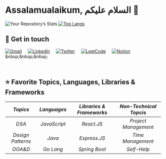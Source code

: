 <h1> Assalamualaikum, السلام عليكم 👋 </h1>

![Your Repository’s Stats](https://github-readme-stats.vercel.app/api?username=aotantawy&show_icons=true&count_private=true&hide_border=true&include_all_commits=true&theme=merko)
[![Top Langs](https://github-readme-stats.vercel.app/api/top-langs/?username=aotantawy&layout=compact&hide_border=true&show_icons=true&count_private=true&hide=html,css,ejs&theme=merko)](https://github.com/anuraghazra/github-readme-stats)


## 💬 Get in touch

[![Gmail](https://img.shields.io/badge/gmail-%23D14836.svg?&style=for-the-badge&logo=gmail&logoColor=white)](mailto:aotantawy@gmail.com)&nbsp;&nbsp;&nbsp;&nbsp;
[![LinkedIn](https://img.shields.io/badge/linkedin-%230077B5.svg?&style=for-the-badge&logo=linkedin&logoColor=white)](https://www.linkedin.com/in/aotantawy/)&nbsp;&nbsp;&nbsp;&nbsp;
[![Twitter](https://img.shields.io/badge/twitter-%231DA1F2.svg?&style=for-the-badge&logo=twitter&logoColor=white)](https://twitter.com/aotantawy)&nbsp;&nbsp;&nbsp;&nbsp;
[![LeetCode](https://img.shields.io/badge/-LeetCode-ff8c00?&style=for-the-badge&logo=LeetCode&logoColor=white&labelColor=000000)](https://leetcode.com/aotantawy/)&nbsp;&nbsp;&nbsp;&nbsp;
[![Notion](https://img.shields.io/badge/Notion-%23000000.svg?style=for-the-badge&logo=notion&logoColor=white)]([[https://www.notion.so/](https://aotantawy.notion.site/Ahmed-Osama-Tantawy-c2805331135e4d6e85ea789b99156fd2)](https://aotantawy.notion.site/Ahmed-Osama-Tantawy-c2805331135e4d6e85ea789b99156fd2))&nbsp;&nbsp;&nbsp;&nbsp;

<br />

## ⭐ Favorite Topics, Languages, Libraries & Frameworks

|    **_Topics_**   	| **_Languages_** 	| **_Libraries & Frameworks_** 	| **_Non-Technical Topcis_** 	|
|:-----------------:	|:---------------:	|:----------------------------:	|:--------------------------:	|
|       _DSA_       	|   _JavaScript_  	|          _React.JS_          	|    _Project Management_    	|
| _Design Patterns_ 	|      _Java_     	|         _Express.JS_         	|      _Time Management_     	|
|      _OOA&D_      	|    _Go Lang_    	|         _Spring Boot_        	|         _Self-Help_        	|
